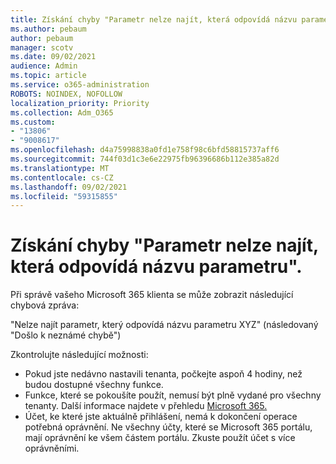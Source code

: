 ```yaml
---
title: Získání chyby "Parametr nelze najít, která odpovídá názvu parametru".
ms.author: pebaum
author: pebaum
manager: scotv
ms.date: 09/02/2021
audience: Admin
ms.topic: article
ms.service: o365-administration
ROBOTS: NOINDEX, NOFOLLOW
localization_priority: Priority
ms.collection: Adm_O365
ms.custom:
- "13806"
- "9008617"
ms.openlocfilehash: d4a75998838a0fd1e758f98c6bfd58815737aff6
ms.sourcegitcommit: 744f03d1c3e6e22975fb96396686b112e385a82d
ms.translationtype: MT
ms.contentlocale: cs-CZ
ms.lasthandoff: 09/02/2021
ms.locfileid: "59315855"
---
```

# <a name="getting-a-parameter-cannot-be-found-that-matches-parameter-name-error"></a>Získání chyby "Parametr nelze najít, která odpovídá názvu parametru".

Při správě vašeho Microsoft 365 klienta se může zobrazit následující chybová zpráva:

"Nelze najít parametr, který odpovídá názvu parametru XYZ" (následovaný "Došlo k neznámé chybě")

Zkontrolujte následující možnosti:

- Pokud jste nedávno nastavili tenanta, počkejte aspoň 4 hodiny, než budou dostupné všechny funkce.
- Funkce, které se pokoušíte použít, nemusí být plně vydané pro všechny tenanty. Další informace najdete v přehledu [Microsoft 365.](https://www.microsoft.com/microsoft-365/roadmap)
- Účet, ke které jste aktuálně přihlášení, nemá k dokončení operace potřebná oprávnění. Ne všechny účty, které se Microsoft 365 portálu, mají oprávnění ke všem částem portálu. Zkuste použít účet s více oprávněními.

